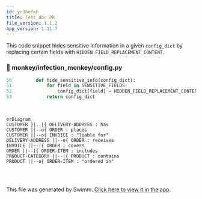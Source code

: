 ```yaml
---
id: yr3hefkh
title: Test doc PR
file_version: 1.1.2
app_version: 1.11.7
---
```


This code snippet hides sensitive information in a given `config_dict`<swm-token data-swm-token=":monkey/infection_monkey/config.py:50:5:5:`    def hide_sensitive_info(config_dict):`"/> by replacing certain fields with `HIDDEN_FIELD_REPLACEMENT_CONTENT`<swm-token data-swm-token=":monkey/infection_monkey/config.py:52:8:8:`            config_dict[field] = HIDDEN_FIELD_REPLACEMENT_CONTENT`"/>.
<!-- NOTE-swimm-snippet: the lines below link your snippet to Swimm -->
### 📄 monkey/infection_monkey/config.py
```python
50         def hide_sensitive_info(config_dict):
51             for field in SENSITIVE_FIELDS:
52                 config_dict[field] = HIDDEN_FIELD_REPLACEMENT_CONTENT
53             return config_dict
```

<br/>

<!--MERMAID {width:100}-->
```mermaid
erDiagram
CUSTOMER }|..|{ DELIVERY-ADDRESS : has
CUSTOMER ||--o{ ORDER : places
CUSTOMER ||--o{ INVOICE : "liable for"
DELIVERY-ADDRESS ||--o{ ORDER : receives
INVOICE ||--|{ ORDER : covers
ORDER ||--|{ ORDER-ITEM : includes
PRODUCT-CATEGORY ||--|{ PRODUCT : contains
PRODUCT ||--o{ ORDER-ITEM : "ordered in"


```
<!--MCONTENT {content: "erDiagram<br/>\nCUSTOMER }|..|{ DELIVERY-ADDRESS : has<br/>\nCUSTOMER ||--o{ ORDER : places<br/>\nCUSTOMER ||--o{ INVOICE : \"liable for\"<br/>\nDELIVERY-ADDRESS ||--o{ ORDER : receives<br/>\nINVOICE ||--|{ ORDER : covers<br/>\nORDER ||--|{ ORDER-ITEM : includes<br/>\nPRODUCT-CATEGORY ||--|{ PRODUCT : contains<br/>\nPRODUCT ||--o{ ORDER-ITEM : \"ordered in\"<br/>\n\n<br/>"} --->

<br/>

This file was generated by Swimm. [Click here to view it in the app](https://app.swimm.io/repos/Z2l0aHViJTNBJTNBYmFja2VuZC1zd2ltbSUzQSUzQXJpY2FyZG9sb3Blemc=/docs/yr3hefkh).
